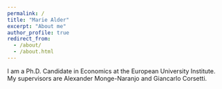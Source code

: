 ```yaml
---
permalink: /
title: "Marie Alder"
excerpt: "About me"
author_profile: true
redirect_from: 
  - /about/
  - /about.html
---
```


I am a Ph.D. Candidate in Economics at the European University Institute. My supervisors are Alexander Monge-Naranjo and Giancarlo Corsetti.